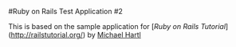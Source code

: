#Ruby on Rails Test Application #2

This is based on the sample application for [*Ruby on Rails Tutorial*] (http://railstutorial.org/)
by [Michael Hartl](http://michaelhartl.com/)
